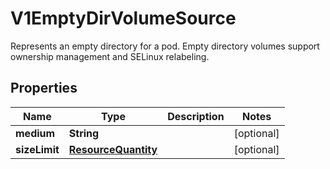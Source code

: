 

# V1EmptyDirVolumeSource

Represents an empty directory for a pod. Empty directory volumes support ownership management and SELinux relabeling.
## Properties

Name | Type | Description | Notes
------------ | ------------- | ------------- | -------------
**medium** | **String** |  |  [optional]
**sizeLimit** | [**ResourceQuantity**](ResourceQuantity.md) |  |  [optional]



